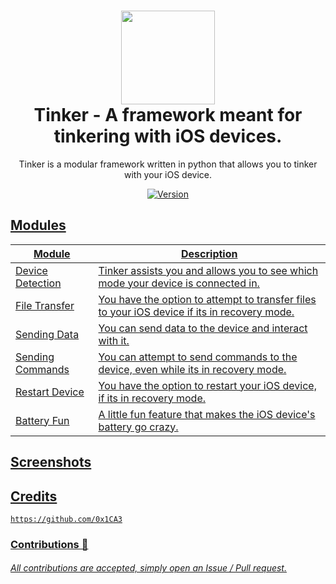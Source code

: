 <h1 align="center">
	<img src="https://user-images.githubusercontent.com/86132648/134827691-00b0872e-f0d5-4e72-bb16-f8d19d5a2dfc.png" width="150px"><br>
    Tinker - A framework meant for tinkering with iOS devices.
</h1>
<p align="center">
	Tinker is a modular framework written in python that allows you to tinker with your iOS device.
</p>

<p align="center">
	<a href="https://deno.land" target="_blank">
    	<img src="https://img.shields.io/badge/Version-1.0.0-7DCDE3?style=for-the-badge" alt="Version">
</p>
  
## Modules
Module  | Description
-------- | -----------
Device Detection | Tinker assists you and allows you to see which mode your device is connected in.
File Transfer | You have the option to attempt to transfer files to your iOS device if its in recovery mode.
Sending Data | You can send data to the device and interact with it.
Sending Commands | You can attempt to send commands to the device, even while its in recovery mode.
Restart Device | You have the option to restart your iOS device, if its in recovery mode.
Battery Fun | A little fun feature that makes the iOS device's battery go crazy.

## Screenshots

## Credits
```
https://github.com/0x1CA3
```
### Contributions 🎉
###### All contributions are accepted, simply open an Issue / Pull request.
